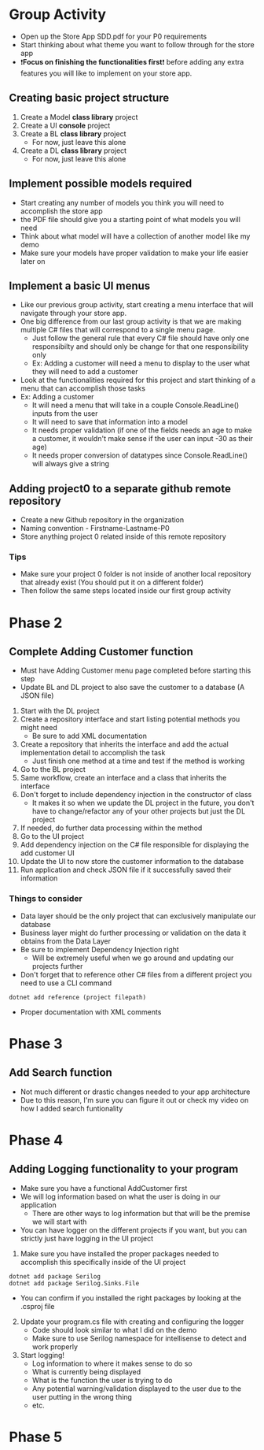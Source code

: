 # Group Activity
* Open up the Store App SDD.pdf for your P0 requirements
* Start thinking about what theme you want to follow through for the store app
* :exclamation:**Focus on finishing the functionalities first**:exclamation: before adding any extra features you will like to implement on your store app.

## Creating basic project structure
1. Create a Model **class library** project
2. Create a UI **console** project
3. Create a BL **class library** project
    * For now, just leave this alone
4. Create a DL **class library** project
    * For now, just leave this alone

## Implement possible models required
* Start creating any number of models you think you will need to accomplish the store app
* the PDF file should give you a starting point of what models you will need
* Think about what model will have a collection of another model like my demo
* Make sure your models have proper validation to make your life easier later on

## Implement a basic UI menus
* Like our previous group activity, start creating a menu interface that will navigate through your store app.
* One big difference from our last group activity is that we are making multiple C# files that will correspond to a single menu page.
    * Just follow the general rule that every C# file should have only one responsibilty and should only be change for that one responsibility only
    * Ex: Adding a customer will need a menu to display to the user what they will need to add a customer
* Look at the functionalities required for this project and start thinking of a menu that can accomplish those tasks
* Ex:
    Adding a customer
    - It will need a menu that will take in a couple Console.ReadLine() inputs from the user
    - It will need to save that information into a model
    - It needs proper validation (if one of the fields needs an age to make a customer, it wouldn't make sense if the user can input -30 as their age)
    - It needs proper conversion of datatypes since Console.ReadLine() will always give a string 

## Adding project0 to a separate github remote repository
* Create a new Github repository in the organization
* Naming convention - Firstname-Lastname-P0
* Store anything project 0 related inside of this remote repository
### Tips
* Make sure your project 0 folder is not inside of another local repository that already exist (You should put it on a different folder)
* Then follow the same steps located inside our first group activity

# Phase 2
## Complete Adding Customer function
* Must have Adding Customer menu page completed before starting this step
* Update BL and DL project to also save the customer to a database (A JSON file)
1. Start with the DL project
2. Create a repository interface and start listing potential methods you might need
    * Be sure to add XML documentation
3. Create a repository that inherits the interface and add the actual implementation detail to accomplish the task
    * Just finish one method at a time and test if the method is working
4. Go to the BL project
5. Same workflow, create an interface and a class that inherits the interface
6. Don't forget to include dependency injection in the constructor of class
    * It makes it so when we update the DL project in the future, you don't have to change/refactor any of your other projects but just the DL project
7. If needed, do further data processing within the method
8. Go to the UI project
9. Add dependency injection on the C# file responsible for displaying the add customer UI
10. Update the UI to now store the customer information to the database
11. Run application and check JSON file if it successfully saved their information

### Things to consider
* Data layer should be the only project that can exclusively manipulate our database
* Business layer might do further processing or validation on the data it obtains from the Data Layer
* Be sure to implement Dependency Injection right
    * Will be extremely useful when we go around and updating our projects further
* Don't forget that to reference other C# files from a different project you need to use a CLI command
```
dotnet add reference (project filepath)
```
* Proper documentation with XML comments

# Phase 3
## Add Search function
* Not much different or drastic changes needed to your app architecture
* Due to this reason, I'm sure you can figure it out or check my video on how I added search funtionality

# Phase 4
## Adding Logging functionality to your program
* Make sure you have a functional AddCustomer first
* We will log information based on what the user is doing in our application
    * There are other ways to log information but that will be the premise we will start with
* You can have logger on the different projects if you want, but you can strictly just have logging in the UI project
1. Make sure you have installed the proper packages needed to accomplish this specifically inside of the UI project
```
dotnet add package Serilog
dotnet add package Serilog.Sinks.File
```
* You can confirm if you installed the right packages by looking at the .csproj file
2. Update your program.cs file with creating and configuring the logger
    * Code should look similar to what I did on the demo
    * Make sure to use Serilog namespace for intellisense to detect and work properly
3. Start logging!
    * Log information to where it makes sense to do so
    * What is currently being displayed
    * What is the function the user is trying to do
    * Any potential warning/validation displayed to the user due to the user putting in the wrong thing
    * etc.

# Phase 5
## 